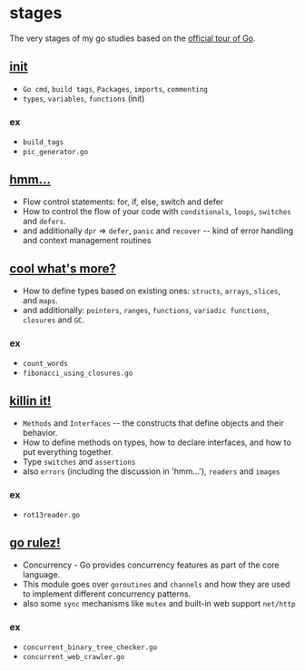 # stages
The very stages of my go studies based on the [official tour of Go](https://tour.golang.org/list).

## [init](https://github.com/ysyesilyurt/lets-go/tree/main/bootstrap/stages/init)
* `Go cmd`, `build tags`, `Packages`, `imports`, `commenting` 
* `types`, `variables`, `functions` (init)

### ex
* `build_tags`
* `pic_generator.go`

## [hmm...](https://github.com/ysyesilyurt/lets-go/tree/main/bootstrap/stages/hmm)
* Flow control statements: for, if, else, switch and defer 
* How to control the flow of your code with `conditionals`, `loops`, `switches` and `defers`.
* and additionally `dpr` => `defer`, `panic` and `recover` -- kind of error handling and context management routines

## [cool what's more?](https://github.com/ysyesilyurt/lets-go/tree/main/bootstrap/stages/cool_whats_more)
* How to define types based on existing ones: `structs`, `arrays`, `slices`, and `maps`.
* and additionally: `pointers`, `ranges`, `functions`, `variadic functions`, `closures` and `GC`. 

### ex
* `count_words`
* `fibonacci_using_closures.go`

## [killin it!](https://github.com/ysyesilyurt/lets-go/tree/main/bootstrap/stages/killin_it)
* `Methods` and `Interfaces` -- the constructs that define objects and their behavior.
* How to define methods on types, how to declare interfaces, and how to put everything together.
* Type `switches` and `assertions`
* also `errors` (including the discussion in 'hmm...'), `readers` and `images`

### ex
* `rot13reader.go`

## [go rulez!](https://github.com/ysyesilyurt/lets-go/tree/main/bootstrap/stages/go_rulez)
* Concurrency - Go provides concurrency features as part of the core language.
* This module goes over `goroutines` and `channels` and how they are used to implement different concurrency patterns.
* also some `sync` mechanisms like `mutex` and built-in web support `net/http` 

### ex
* `concurrent_binary_tree_checker.go`
* `concurrent_web_crawler.go`